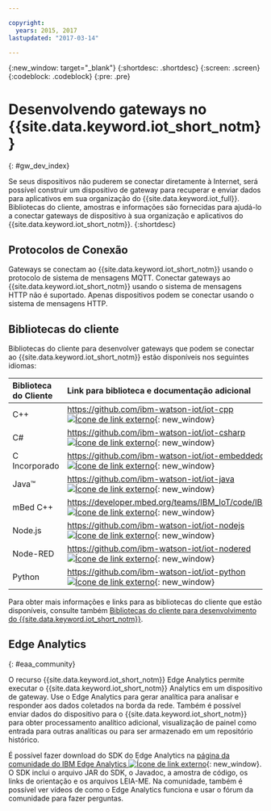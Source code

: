 ```yaml
---

copyright:
  years: 2015, 2017
lastupdated: "2017-03-14"

---
```


{:new_window: target="_blank"}
{:shortdesc: .shortdesc}
{:screen: .screen}
{:codeblock: .codeblock}
{:pre: .pre}

# Desenvolvendo gateways no {{site.data.keyword.iot_short_notm}}
{: #gw_dev_index}

Se seus dispositivos não puderem se conectar diretamente à Internet, será possível construir um dispositivo de gateway para recuperar e enviar dados para aplicativos em sua organização do {{site.data.keyword.iot_full}}. Bibliotecas do cliente, amostras e informações são fornecidas para ajudá-lo a conectar gateways de dispositivo à sua organização e aplicativos do {{site.data.keyword.iot_short_notm}}.
{:shortdesc}

## Protocolos de Conexão
Gateways se conectam ao {{site.data.keyword.iot_short_notm}} usando o protocolo de sistema de mensagens MQTT. Conectar gateways ao {{site.data.keyword.iot_short_notm}} usando o sistema de mensagens HTTP não é suportado. Apenas dispositivos podem se conectar usando o sistema de mensagens HTTP.

## Bibliotecas do cliente
Bibliotecas do cliente para desenvolver gateways que podem se conectar ao {{site.data.keyword.iot_short_notm}} estão disponíveis nos seguintes idiomas:

|Biblioteca do Cliente |Link para biblioteca e documentação adicional
|:---|:---
|C++|[https://github.com/ibm-watson-iot/iot-cpp ![Ícone de link externo](../../../icons/launch-glyph.svg "Ícone de link externo")](https://github.com/ibm-watson-iot/iot-cpp){: new_window}
|C#|[https://github.com/ibm-watson-iot/iot-csharp ![Ícone de link externo](../../../icons/launch-glyph.svg "Ícone de link externo")](https://github.com/ibm-watson-iot/iot-csharp){: new_window}
|C Incorporado| [https://github.com/ibm-watson-iot/iot-embeddedc ![Ícone de link externo](../../../icons/launch-glyph.svg "Ícone de link externo")](https://github.com/ibm-watson-iot/iot-embeddedc){: new_window}
|Java™|[https://github.com/ibm-watson-iot/iot-java ![Ícone de link externo](../../../icons/launch-glyph.svg "Ícone de link externo")](https://github.com/ibm-watson-iot/iot-java){: new_window}
|mBed C++|[https://developer.mbed.org/teams/IBM_IoT/code/IBMIoTF/ ![Ícone de link externo](../../../icons/launch-glyph.svg "Ícone de link externo")](https://developer.mbed.org/teams/IBM_IoT/code/IBMIoTF/){: new_window}
|Node.js|[https://github.com/ibm-watson-iot/iot-nodejs ![Ícone de link externo](../../../icons/launch-glyph.svg "Ícone de link externo")](https://github.com/ibm-watson-iot/iot-nodejs){: new_window}
|Node-RED|[https://github.com/ibm-watson-iot/iot-nodered ![Ícone de link externo](../../../icons/launch-glyph.svg "Ícone de link externo")](https://github.com/ibm-watson-iot/iot-nodered){: new_window}
|Python|[https://github.com/ibm-watson-iot/iot-python ![Ícone de link externo](../../../icons/launch-glyph.svg "Ícone de link externo")](https://github.com/ibm-watson-iot/iot-python){: new_window}

Para obter mais informações e links para as bibliotecas do cliente que estão disponíveis, consulte também [Bibliotecas do cliente para desenvolvimento do {{site.data.keyword.iot_short_notm}}](../iot_platform_client_lib.html).

## Edge Analytics
{: #eaa_community}

O recurso {{site.data.keyword.iot_short_notm}} Edge Analytics permite executar o {{site.data.keyword.iot_short_notm}} Analytics em um dispositivo de gateway. Use o Edge Analytics para gerar analítica para analisar e responder aos dados coletados na borda da rede. Também é possível enviar dados do dispositivo para o {{site.data.keyword.iot_short_notm}} para obter processamento analítico adicional, visualização de painel como entrada para outras analíticas ou para ser armazenado em um repositório histórico.

É possível fazer download do SDK do Edge Analytics na [página da comunidade do IBM Edge Analytics ![Ícone de link externo](../../../icons/launch-glyph.svg "Ícone de link externo")](https://www.ibm.com/developerworks/community/groups/service/html/communitystart?communityUuid=3df173af-0c21-4b9c-9fd1-e8e5561ef460&ftHelpTip=true){: new_window}. O SDK inclui o arquivo JAR do SDK, o Javadoc, a amostra de código, os links de orientação e os arquivos LEIA-ME. Na comunidade, também é possível ver vídeos de como o Edge Analytics funciona e usar o fórum da comunidade para fazer perguntas.
